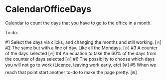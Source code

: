 # CalendarOfficeDays
Calendar to count the days that you have to go to the office in a month.

To do:

#1 Select the days via clicks, and changing the months and still working. [🔥]
#2 The same but with a line of day. Like all the Mondays. [🔥]
#3 A counter of the days selected [🔥]
#4 An ecuation to take the 60% of the days from the counter of days selected [🔥]
#6 The possiblity to choose which days you will not go to work (Licence, leaving work early, etc) [❄️]
#5 When we reach that point start another to-do to make the page pretty. [❄️]
